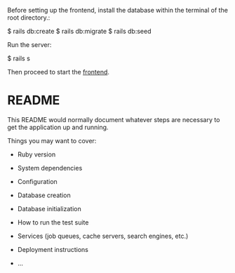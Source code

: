 Before setting up the frontend, install the database within the terminal of the root directory.:

$ rails db:create 
$ rails db:migrate 
$ rails db:seed 

Run the server:

$ rails s


Then proceed to start the <a href="https://github.com/adnapp/grubdex-frontend">frontend</a>.





# README

This README would normally document whatever steps are necessary to get the
application up and running.

Things you may want to cover:

* Ruby version

* System dependencies

* Configuration

* Database creation

* Database initialization

* How to run the test suite

* Services (job queues, cache servers, search engines, etc.)

* Deployment instructions

* ...
